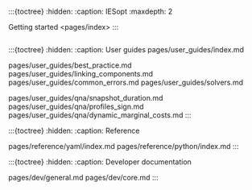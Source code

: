 ```{include} pages/index.md
```

<!--- TABLE OF CONTENTS STRUCTURE --->

:::{toctree}
:hidden:
:caption: IESopt
:maxdepth: 2

Getting started <pages/index>
:::


```{include} tocs/__toc.md
```

<!--- notebooks/mga_basic.ipynb --->

:::{toctree}
:hidden:
:caption: User guides
pages/user_guides/index.md

pages/user_guides/best_practice.md
pages/user_guides/linking_components.md
pages/user_guides/common_errors.md
pages/user_guides/solvers.md

pages/user_guides/qna/snapshot_duration.md
pages/user_guides/qna/profiles_sign.md
pages/user_guides/qna/dynamic_marginal_costs.md
:::

<!--- pages/user_guides/index.md --->

:::{toctree}
:hidden:
:caption: Reference

pages/reference/yaml/index.md
pages/reference/python/index.md
:::

:::{toctree}
:hidden:
:caption: Developer documentation

pages/dev/general.md
pages/dev/core.md
:::

<!--- TABLE OF CONTENTS STRUCTURE --->
